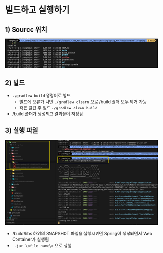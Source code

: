 <link href="../../githubCSS/style.css" rel="stylesheet">

# 빌드하고 실행하기

## 1) Source 위치

<img src='images/2021-10-05-19-34-48.png' />

## 2) 빌드

- `./gradlew build` 명령어로 빌드
  - 빌드에 오류가 나면 `./gradlew clearn` 으로 /build 폴더 모두 제거 가능
  - 혹은 클린 후 빌드 `./gradlew clean build`
- /build 폴더가 생성되고 결과물이 저장됨

## 3) 실행 파일

<img src='images/2021-10-05-19-40-11.png' />

- /build/libs 하위의 SNAPSHOT 파일을 실행시키면 Spring이 생성되면서 Web Container가 실행됨
- ` -jar \<file name\>` 으로 실행
